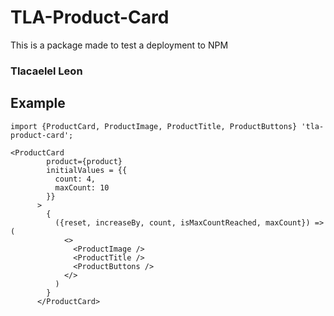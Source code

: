 # TLA-Product-Card

This is a package made to test a deployment to NPM

### Tlacaelel Leon

## Example
```
import {ProductCard, ProductImage, ProductTitle, ProductButtons} 'tla-product-card';
```
```
<ProductCard
        product={product}
        initialValues = {{
          count: 4,
          maxCount: 10
        }}
      >
        {
          ({reset, increaseBy, count, isMaxCountReached, maxCount}) => (
            <>
              <ProductImage />
              <ProductTitle />
              <ProductButtons />
            </>
          )
        }
      </ProductCard>

```